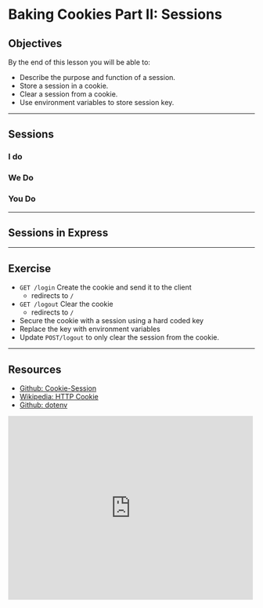 # Baking Cookies Part II: Sessions

## Objectives

By the end of this lesson you will be able to:

- Describe the purpose and function of a session.
- Store a session in a cookie.
- Clear a session from a cookie.
- Use environment variables to store session key.

***

## Sessions

### I do

### We Do

### You Do

***

## Sessions in Express

***

## Exercise

- `GET /login` Create the cookie and send it to the client
  - redirects to `/`
- `GET /logout` Clear the cookie
  - redirects to `/`
- Secure the cookie with a session using a hard coded key
- Replace the key with environment variables
- Update `POST/logout` to only clear the session from the cookie.

***

## Resources

- [Github: Cookie-Session](https://github.com/expressjs/cookie-session)
- [Wikipedia: HTTP Cookie](https://en.wikipedia.org/wiki/HTTP_cookie)
- [Github: dotenv](https://github.com/motdotla/dotenv)

<iframe src="https://player.vimeo.com/video/141306923?byline=0&portrait=0" width="500" height="375" frameborder="0" webkitallowfullscreen mozallowfullscreen allowfullscreen></iframe>
